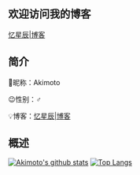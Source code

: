 ## 欢迎访问我的博客
[忆星辰|博客](https://extingstudio.com)
<!--
**wr20060926/wr20060926** is a ✨ _special_ ✨ repository because its `README.md` (this file) appears on your GitHub profile.

Here are some ideas to get you started:

- 🔭 I’m currently working on ...
- 🌱 I’m currently learning ...
- 👯 I’m looking to collaborate on ...
- 🤔 I’m looking for help with ...
- 💬 Ask me about ...
- 📫 How to reach me: ...
- 😄 Pronouns: ...
- ⚡ Fun fact: ...
-->
## 简介
🎈昵称：Akimoto

😉性别：♂

💡博客：[忆星辰|博客](https://extingstudio.com)
## 概述
[![Akimoto's github stats](https://github-readme-stats.vercel.app/api?username=BillScott1024&count_private=true&show_icons=true&theme=radical)](https://github.com/anuraghazra/github-readme-stats)
[![Top Langs](https://github-readme-stats.vercel.app/api/top-langs/?username=BillScott1024&count_private=true&show_icons=true&theme=radical)](https://github.com/anuraghazra/github-readme-stats)

